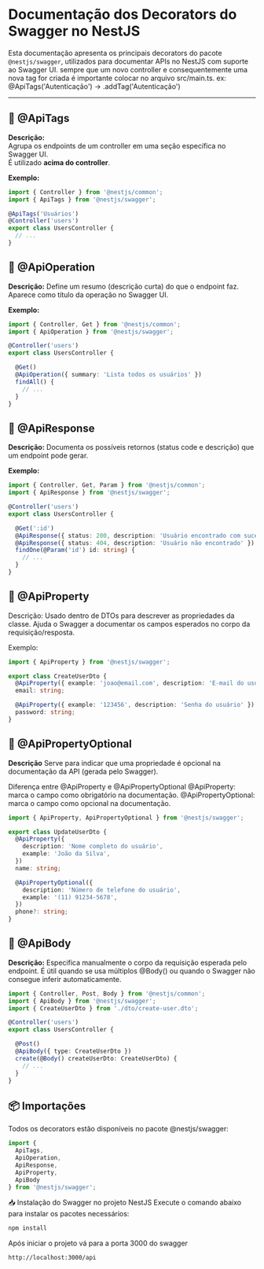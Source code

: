 
# Documentação dos Decorators do Swagger no NestJS

Esta documentação apresenta os principais decorators do pacote `@nestjs/swagger`, utilizados para documentar APIs no NestJS com suporte ao Swagger UI.
sempre que um novo controller e consequentemente uma nova tag for criada é importante colocar no arquivo src/main.ts.
ex: @ApiTags('Autenticação') -> .addTag('Autenticação')


---

## 📌 @ApiTags

**Descrição:**  
Agrupa os endpoints de um controller em uma seção específica no Swagger UI.  
É utilizado **acima do controller**.

**Exemplo:**
```ts
import { Controller } from '@nestjs/common';
import { ApiTags } from '@nestjs/swagger';

@ApiTags('Usuários')
@Controller('users')
export class UsersController {
  // ...
}
```

## 📌 @ApiOperation

**Descrição:**
Define um resumo (descrição curta) do que o endpoint faz.
Aparece como título da operação no Swagger UI.

**Exemplo:**

```ts
import { Controller, Get } from '@nestjs/common';
import { ApiOperation } from '@nestjs/swagger';

@Controller('users')
export class UsersController {

  @Get()
  @ApiOperation({ summary: 'Lista todos os usuários' })
  findAll() {
    // ...
  }
}
```
## 📌 @ApiResponse

**Descrição:**
Documenta os possíveis retornos (status code e descrição) que um endpoint pode gerar.

**Exemplo:**

```ts
import { Controller, Get, Param } from '@nestjs/common';
import { ApiResponse } from '@nestjs/swagger';

@Controller('users')
export class UsersController {

  @Get(':id')
  @ApiResponse({ status: 200, description: 'Usuário encontrado com sucesso' })
  @ApiResponse({ status: 404, description: 'Usuário não encontrado' })
  findOne(@Param('id') id: string) {
    // ...
  }
}
```

## 📌 @ApiProperty

Descrição:
Usado dentro de DTOs para descrever as propriedades da classe.
Ajuda o Swagger a documentar os campos esperados no corpo da requisição/resposta.

Exemplo:

```ts
import { ApiProperty } from '@nestjs/swagger';

export class CreateUserDto {
  @ApiProperty({ example: 'joao@email.com', description: 'E-mail do usuário' })
  email: string;

  @ApiProperty({ example: '123456', description: 'Senha do usuário' })
  password: string;
}
```

## 📌 @ApiPropertyOptional

**Descrição**
Serve para indicar que uma propriedade é opcional na documentação da API (gerada pelo Swagger).

Diferença entre @ApiProperty e @ApiPropertyOptional
@ApiProperty: marca o campo como obrigatório na documentação.
@ApiPropertyOptional: marca o campo como opcional na documentação.

```ts
import { ApiProperty, ApiPropertyOptional } from '@nestjs/swagger';

export class UpdateUserDto {
  @ApiProperty({
    description: 'Nome completo do usuário',
    example: 'João da Silva',
  })
  name: string;

  @ApiPropertyOptional({
    description: 'Número de telefone do usuário',
    example: '(11) 91234-5678',
  })
  phone?: string;
}

```

## 📌 @ApiBody

**Descrição:**
Especifica manualmente o corpo da requisição esperada pelo endpoint.
É útil quando se usa múltiplos @Body() ou quando o Swagger não consegue inferir automaticamente.

```ts
import { Controller, Post, Body } from '@nestjs/common';
import { ApiBody } from '@nestjs/swagger';
import { CreateUserDto } from './dto/create-user.dto';

@Controller('users')
export class UsersController {

  @Post()
  @ApiBody({ type: CreateUserDto })
  create(@Body() createUserDto: CreateUserDto) {
    // ...
  }
}
```

## 📦 Importações

Todos os decorators estão disponíveis no pacote @nestjs/swagger:

```ts
import {
  ApiTags,
  ApiOperation,
  ApiResponse,
  ApiProperty,
  ApiBody
} from '@nestjs/swagger';
```

📥 Instalação do Swagger no projeto NestJS
Execute o comando abaixo para instalar os pacotes necessários:


```cmd
npm install 
```

Após iniciar o projeto vá para a porta 3000 do swagger
```cmd
http://localhost:3000/api
```

